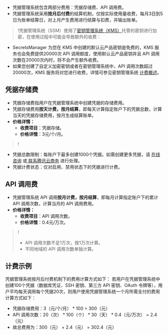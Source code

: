 - 凭据管理系统包含两部分费用：凭据存储费、API 调用费。
- 凭据管理系统采用**按月后付费**的结算机制，仅按实际使用量收费，每月3日到5日为账单结算日，对上月产生费用进行结算与扣费，并输出账单。
>!凭据管理系统（SSM）使用了[密钥管理系统（KMS）](https://cloud.tencent.com/product/kms)托管的密钥进行加密，在使用过程中可能会导致额外的收费：
  - SecretsManager 为您在 KMS 中创建的默认云产品密钥是免费的，KMS 服务也会免费提供20000次 API 调用额度，使用默认云产品密钥并且 API 调用次数在20000次内时，将不会产生额外收费。
  - 如果您创建了自定义加密密钥或者在密钥管理系统中，API 调用次数超过20000次，KMS 服务将对您进行收费，详情可参见密钥管理系统 [计费概述](https://cloud.tencent.com/document/product/573/34388)。 

## 凭据存储费
- 凭据存储费指用户在凭据管理系统中创建凭据的存储费用。 
- 凭据存储费用**按天计费，按月结算**，即每天计算指定账户下的凭据总数，计算当天的凭据存储费用，按月生成结算账单。
- **价格详情：**
	- **收费项目**：凭据存储。
	- **价格详情**：3元/个/月。

>!
- 凭据总数限制：每账户下最多创建1000个凭据。如需创建更多凭据，请 [在线咨询](https://cloud.tencent.com/online-service?from=sales&source=PRESALE) 或[ 联系腾讯云商务](https://cloud.tencent.com/act/event/connect-service) 进行处理。
- 凭据计费状态：仅对启用、禁用状态下的凭据进行计费。

## API 调用费
- 凭据管理系统 API 调用**按月计费，按月结算**，即每月计算指定账户下的累计 API 调用次数，计算当月的 API 调用费用。
- **价格详情：**
	- **收费项目**：API 调用次数。
	- **价格详情**：0.4元/万次。

>!
>- API 调用次数不足1万次，按1万次计算。
>- 不同地域的 API 调用次数单独计算。

## 计费示例
凭据管理系统按月后付费机制下的费用计算方式如下：
若用户在凭据管理系统中创建100个凭据（数据库凭证、SSH 密钥、第三方 API 密钥、OAuth 令牌等），用户平均每天调用每个凭据20次，则用户使用凭据管理系统一个月所需支付的费用计算方式如下：
- 凭据存储费用：3（元/个/月） * 100 = 300（元）
- API 调用次数：20（次） * 100（个） * 30（天） * 0.4（元/万次） = 2.4（元）
- 故总费用为：300（元） + 2.4（元） = 302.4（元）
